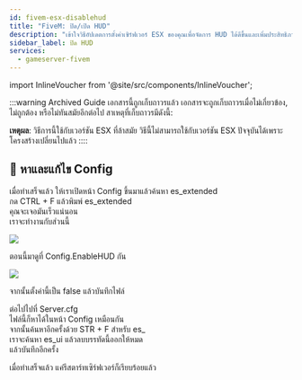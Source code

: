 ```yaml
---
id: fivem-esx-disablehud
title: "FiveM: ปิด/เปิด HUD"
description: "เข้าใจวิธีอัปเดตการตั้งค่าเซิร์ฟเวอร์ ESX ของคุณเพื่อจัดการ HUD ได้ดีขึ้นและเพิ่มประสิทธิภาพเซิร์ฟเวอร์ → เรียนรู้เพิ่มเติมตอนนี้"
sidebar_label: ปิด HUD
services:
  - gameserver-fivem
---
```


import InlineVoucher from '@site/src/components/InlineVoucher';



:::warning Archived Guide
เอกสารนี้ถูกเก็บถาวรแล้ว เอกสารจะถูกเก็บถาวรเมื่อไม่เกี่ยวข้อง, ไม่ถูกต้อง หรือไม่ทันสมัยอีกต่อไป สาเหตุที่เก็บถาวรมีดังนี้:

**เหตุผล**: วิธีการนี้ใช้กับเวอร์ชัน ESX ที่ล้าสมัย วิธีนี้ไม่สามารถใช้กับเวอร์ชัน ESX ปัจจุบันได้เพราะโครงสร้างเปลี่ยนไปแล้ว
::::



<InlineVoucher />

## 📑 หาและแก้ไข Config

เมื่อทำเสร็จแล้ว ให้เราเปิดหน้า Config ขึ้นมาแล้วค้นหา es_extended  
กด CTRL + F แล้วพิมพ์ es_extended  
คุณจะเจอมันเร็วแน่นอน  
เราจะทำงานกับส่วนนี้

![](https://screensaver01.zap-hosting.com/index.php/s/FfjdwPMGYgz2k3k/preview)

ตอนนี้มาดูที่ Config.EnableHUD กัน

![](https://screensaver01.zap-hosting.com/index.php/s/F6w582EoXgbPjeC/preview)

จากนั้นตั้งค่านี้เป็น false แล้วบันทึกไฟล์

ต่อไปไปที่ Server.cfg  
ไฟล์นี้ก็หาได้ในหน้า Config เหมือนกัน  
จากนั้นค้นหาอีกครั้งด้วย STR + F สำหรับ es_  
เราจะค้นหา es_ui แล้วลบบรรทัดนี้ออกให้หมด  
แล้วบันทึกอีกครั้ง

เมื่อทำเสร็จแล้ว แค่รีสตาร์ทเซิร์ฟเวอร์ก็เรียบร้อยแล้ว

<InlineVoucher />